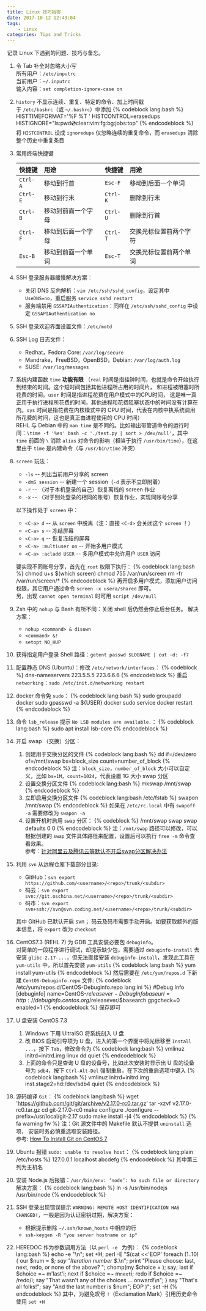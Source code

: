 ```yaml
---
title: Linux 技巧拾零
date: 2017-10-12 12:43:04
tags:
    - Linux
categories: Tips and Tricks
---
```


记录 Linux 下遇到的问题、技巧与备忘。

<!-- more -->

1. 令 Tab 补全对忽略大小写  
   所有用户：`/etc/inputrc`  
   当前用户：`~/.inputrc`  
   输入内容：`set completion-ignore-case on`
1. `history` 不显示连续、重复、特定的命令、加上时间戳  
   于 `/etc/bashrc`（或 `~/.bashrc`）中添加
   {% codeblock lang:bash %}
   HISTTIMEFORMAT='%F %T '
   HISTCONTROL=erasedups
   HISTIGNORE="ls:pwd:cd:clear:vim:fg:bg:jobs:top"
   {% endcodeblock %}
   将 `HISTCONTROL` 设成 `ignoredups` 仅忽略连续的重复命令，而 `erasedups` 清除整个历史中重复条目
1. 常用终端快捷键

   | 快捷键   | 用途               | 快捷键   | 用途                   |
   | :---     | :---               | :---     | :---                   |
   | `Ctrl-A` | 移动到行首         | `Esc-F`  | 移动到后面一个单词     |
   | `Ctrl-E` | 移动到行末         | `Ctrl-K` | 删除到行末             |
   | `Ctrl-B` | 移动到前面一个字母 | `Ctrl-U` | 删除到行首             |
   | `Ctrl-F` | 移动到后面一个字母 | `Ctrl-T` | 交换光标位置前两个字符 |
   | `Esc-B`  | 移动到前面一个单词 | `Esc-T`  | 交换光标位置前两个单词 |
1. SSH 登录服务器缓慢解决方案：
   - 关闭 DNS 反向解析：`vim /etc/ssh/sshd_config`，设定其中 `UseDNS=no`，重启服务 `service sshd restart`
   - 服务端禁用 `GSSAPIAuthentication`：同样在 `/etc/ssh/sshd_config` 中设定 `GSSAPIAuthentication no`
1. SSH 登录欢迎界面设置文件：`/etc/motd`
1. SSH Log 日志文件：
   - Redhat，Fedora Core: `/var/log/secure`
   - Mandrake，FreeBSD，OpenBSD，Debian: `/var/log/auth.log`
   - SUSE: `/var/log/messages`
1. 系统内建函数 `time` **功能有限** （`real` 时间是指挂钟时间，也就是命令开始执行到结束的时间。这个短时间包括其他进程所占用的时间片，   和进程被阻塞时所花费的时间。`user` 时间是指进程花费在用户模式中的CPU时间，   这是唯一真正用于执行进程所花费的时间，其他进程和花费阻塞状态中的时间没有计算在内。`sys` 时间是指花费在内核模式中的 CPU 时间，代表在内核中执系统调用所花费的时间，这也是真正由进程使用的 CPU 时间）  
   REHL 与 Debian 中的 `man time` 是不同的。比如输出带管道命令的运行时间：`\time -f '%es' bash -c './test.py | sort > /dev/null'`，其中 `time` 前面的 `\` 消除 `alias` 对命令的影响（相当于执行 `/usr/bin/time`），在这里由于 `time` 是内建命令（与 `/usr/bin/time` 冲突）
1. `screen` 玩法：
   - `-ls` -- 列出当前用户分享的 screen
   - `-dmS session` -- 新建一个 session（`-d` 表示不立即附着）
   - `-r` -- （对于本机登录的自己）恢复离线的 screen 作业
   - `-x` -- （对于别处登录的相同的账号）恢复作业，实现同账号分享

   以下操作处于 `screen` 中：

   - `<C-a> d` -- 从 `screen` 中脱离（注：直接 `<C-d>` 会关闭这个 `screen` ！）
   - `<C-a> s` -- 冻结屏幕
   - `<C-a> q` -- 恢复冻结的屏幕
   - `<C-a> :multiuser on` -- 开始多用户模式
   - `<C-a> :acladd USER` -- 多用户模式中允许用户 `USER` 访问

   要实现不同账号分享，首先在 `root` 权限下执行：
   {% codeblock lang:bash %}
   chmod u+s $(which screen)
   chmod 755 /var/run/screen
   rm -fr /var/run/screen/*
   {% endcodeblock %}
   再开启多用户模式，添加用户访问权限，其它用户通过命令 `screen -x usera/shared` 即可。  
   另，出现 `cannot open terminal` 时可用 `script /dev/null`
1. Zsh 中的 `nohup` 与 Bash 有所不同：关闭 shell 后仍然会停止后台任务。
   解决方案：
   - `nohup <command> & disown`
   - `<command> &!`
   - `setopt NO_HUP`
1. 获得指定用户登录 Shell 路径：`getent passwd $LOGNAME | cut -d: -f7`
1. 配置静态 DNS (Ubuntu)：修改 `/etc/network/interfaces`：
   {% codeblock %}
   dns-nameservers 223.5.5.5 223.6.6.6
   {% endcodeblock %}
   重启 `networking`：`sudo /etc/init.d/networking restart`
1. docker 命令免 `sudo`：
   {% codeblock lang:bash %}
   sudo groupadd docker
   sudo gpasswd -a ${USER} docker
   sudo service docker restart
   {% endcodeblock %}
1. 命令 `lsb_release` 提示 `No LSB modules are available.`：
   {% codeblock lang:bash %}
   sudo apt install lsb-core
   {% endcodeblock %}
1. 开启 swap （交换）分区：
   1. 创建用于交换分区的文件
      {% codeblock lang:bash %}
      dd if=/dev/zero of=/mnt/swap bs=block_size count=number_of_block
      {% endcodeblock %}
      注：`block_size`，`number_of_block` 大小可以自定义，比如 `bs=1M`，`count=1024`，代表设置 1G 大小 swap 分区
   2. 设置交换分区文件
      {% codeblock lang:bash %}
      mkswap /mnt/swap
      {% endcodeblock %}
   3. 立即启用交换分区文件
      {% codeblock lang:bash /etc/fstab %}
      swapon /mnt/swap
      {% endcodeblock %}
      如果在 `/etc/rc.local` 中有 `swapoff -a` 需要修改为 `swapon -a`
   4. 设置开机时启用 `swap` 分区：
      {% codeblock %}
      /mnt/swap swap swap defaults 0 0
      {% endcodeblock %}
      注：`/mnt/swap` 路径可以修改，可以根据创建的 `swap` 文件具体路径来配置，设置后可以执行 `free -m` 命令查看效果。  
   参考：[针对阿里云及腾讯云等默认不开启swap分区解决办法](http://www.jiankang37.com/archives/69)
1. 利用 `svn` 从远程仓库下载部分目录:
   - GitHub：`svn export https://github.com/<username>/<repo>/trunk/<subdir>`
   - 码云：`svn export svn://git.oschina.net/<username>/<repo>/trunk/<subdir>`
   - 码市：`svn export svn+ssh://svn@svn.coding.net/<username>/<repo>/trunk/<subdir>`

   其中 GitHub 已默认开启 svn； 码云及码市需要手动开启。如要获取额外的版本信息，将 `export` 改为 `checkout`
1. CentOS7.3 (REHL 7) 为 GDB 工具安装必要包 `debuginfo`。  
   对简单的一段程序进行调试，却提示缺少包，需要通过 `debuginfo-install` 去安装 `glibc-2.17-...`，但无法直接安装 `debuginfo-install`，发现此工具在 `yum-utils` 中，所以首先安装 `yum-utils`
   {% codeblock lang:bash %}
   yum install yum-utils
   {% endcodeblock %}
   然后需要在 `/etc/yum/repos.d` 下新建 `CentOS-Debuginfo.repo` 文件:
   {% codeblock /etc/yum/repos.d/CentOS-Debuginfo.repo lang:ini %}
   #Debug Info
   [debuginfo]
   name=CentOS-$releasever - DebugInfo
   baseurl=http://debuginfo.centos.org/$releasever/$basearch
   gpgcheck=0
   enabled=1
   {% endcodeblock %}
   保存即可
1. U 盘安装 CentOS 7.3  
   1. Windows 下用 UltraISO 将系统刻入 U 盘
   2. 改 BIOS 启动引导项为 U 盘，进入的第一个界面中将光标移至 `Install ...`，按下 `Tab`，修改命令为
      {% codeblock lang:bash %}
      vmlinuz initrd=initrd.img linux dd quiet
      {% endcodeblock %}
   3. 上面的命令只是查询 U 盘的设备号，比如此次安装时显示出 U 盘的设备号为 `sdb4`，按下 `Ctrl-Alt-Del` 强制重启，在下次的重启选项中键入
      {% codeblock lang:bash %}
      vmlinuz initrd=initrd.img inst.stage2=hd:/dev/sdb4 quiet
      {% endcodeblock %}
1. 源码编译 `Git`：
   {% codeblock lang:bash %}
   wget 'https://github.com/git/git/archive/v2.17.0-rc0.tar.gz'
   tar -xzvf v2.17.0-rc0.tar.gz
   cd git-2.17.0-rc0
   make configure
   ./configure --prefix=/usr/local/git-2.17
   sudo make install -j4
   {% endcodeblock %}
   {% fa warning fw %} 注：Git 源文件中的 Makefile 默认不提供 `uninstall` 选项，   安装时务必慎重选取安装路径。  
   参考: [How To Install Git on CentOS 7](https://www.digitalocean.com/community/tutorials/how-to-install-git-on-centos-7)
1. Ubuntu 报错 `sudo: unable to resolve host`：
   {% codeblock lang:plain /etc/hosts %}
   127.0.0.1       localhost  abcdefg
   {% endcodeblock %}
   其中第三列为主机名
1. 安装 Node.js 后报错：`/usr/bin/env: ‘node’: No such file or directory` 解决方案：
   {% codeblock lang:bash %}
   ln -s /usr/bin/nodejs /usr/bin/node
   {% endcodeblock %}
1. SSH 登录出现错误提示 `WARNING: REMOTE HOST IDENTIFICATION HAS CHANGED!`，一般是因为认证密钥过期，解决方案：
   - 根据提示删除 `~/.ssh/known_hosts` 中相应的行
   - `ssh-keygen -R "you server hostname or ip"`
1. HEREDOC 作为参数调用方法（以 `perl -e ` 为例）：
   {% codeblock lang:bash %}
   echo -e "\n"; set +H; perl -E "$(cat <<'EOP'
   foreach (1..10) {
       our $num = $_;
       say "Iteration number $_.\n";
       print "Please choose: last, next, redo, or none of the above? ";
       chomp(my $choice = <STDIN>);
       say;
       last if $choice =~ m'last'i;
       next if $choice =~ m`next`i;
       redo if $choice =~ /redo/i;
       say "That wasn't any of the choices ... onward!\n";
   }
   say "That's all folks!";
   say "And the last number is $num";
   EOP
   )"; set -H
   {% endcodeblock %}
   其中，为避免叹号 `!`（Exclamation Mark）引用历史命令使用 `set +H`
